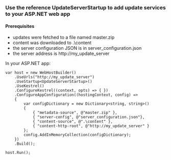 ### Use the reference UpdateServerStartup to add update services to your ASP.NET web app

#### Prerequisites
* updates were fetched to a file named master.zip
* content was downloaded to .\content
* the server configuration JSON is in server_configuration.json 
* the server address is http://my_update_server

In your ASP.NET app:

```
var host = new WebHostBuilder()
    .UseUrls("http://my_update_server")
    .UseStartup<UpdateServerStartup>()
    .UseKestrel()
    .ConfigureKestrel((context, opts) => { })
    .ConfigureAppConfiguration((hostingContext, config) =>
    {
        var configDictionary = new Dictionary<string, string>()
        {
            { "metadata-source", @"master.zip" },
            { "server-config", @"server_configuration.json"},
            { "content-source", @".\content" },
            { "content-http-root", @"http://my_update_server" }
        };
        config.AddInMemoryCollection(configDictionary);
    })
    .Build();

host.Run();
```
